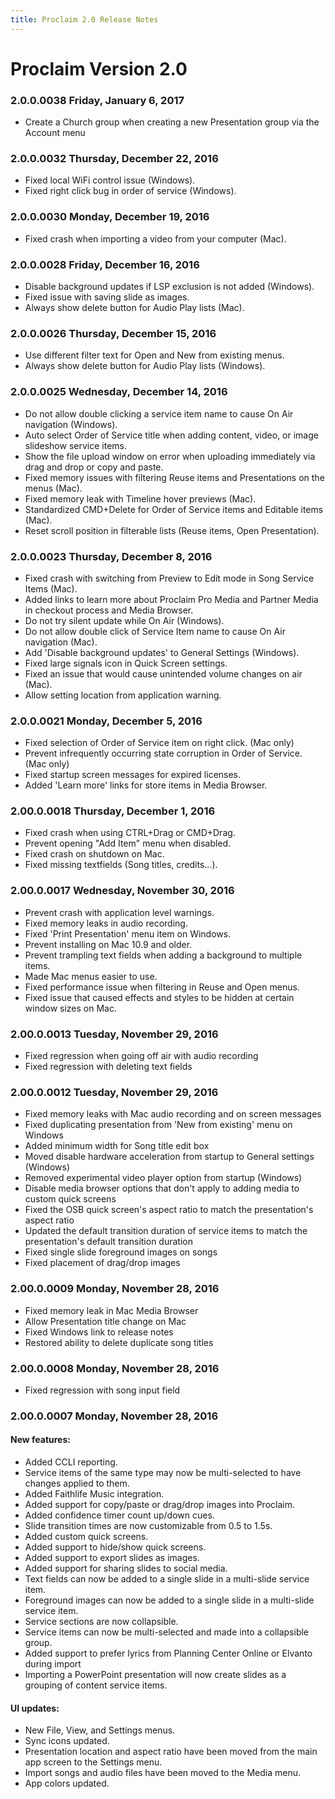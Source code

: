```yaml
---
title: Proclaim 2.0 Release Notes
---
```


# Proclaim Version 2.0

### 2.0.0.0038 Friday, January 6, 2017
* Create a Church group when creating a new Presentation group via the Account menu

### 2.0.0.0032 Thursday, December 22, 2016
* Fixed local WiFi control issue (Windows).
* Fixed right click bug in order of service (Windows).

### 2.0.0.0030 Monday, December 19, 2016
* Fixed crash when importing a video from your computer (Mac).

### 2.0.0.0028 Friday, December 16, 2016
* Disable background updates if LSP exclusion is not added (Windows).
* Fixed issue with saving slide as images.
* Always show delete button for Audio Play lists (Mac).

### 2.0.0.0026 Thursday, December 15, 2016
* Use different filter text for Open and New from existing menus.
* Always show delete button for Audio Play lists (Windows).

### 2.0.0.0025 Wednesday, December 14, 2016
* Do not allow double clicking a service item name to cause On Air navigation (Windows).
* Auto select Order of Service title when adding content, video, or image slideshow service items.
* Show the file upload window on error when uploading immediately via drag and drop or copy and paste.
* Fixed memory issues with filtering Reuse items and Presentations on the menus (Mac).
* Fixed memory leak with Timeline hover previews (Mac).
* Standardized CMD+Delete for Order of Service items and Editable items (Mac).
* Reset scroll position in filterable lists (Reuse items, Open Presentation).

### 2.0.0.0023 Thursday, December 8, 2016
* Fixed crash with switching from Preview to Edit mode in Song Service Items (Mac).
* Added links to learn more about Proclaim Pro Media and Partner Media in checkout process and Media Browser.
* Do not try silent update while On Air (Windows).
* Do not allow double click of Service Item name to cause On Air navigation (Mac).
* Add 'Disable background updates' to General Settings (Windows).
* Fixed large signals icon in Quick Screen settings.
* Fixed an issue that would cause unintended volume changes on air (Mac).
* Allow setting location from application warning.

### 2.0.0.0021 Monday, December 5, 2016
* Fixed selection of Order of Service item on right click. (Mac only)
* Prevent infrequently occurring state corruption in Order of Service. (Mac only)
* Fixed startup screen messages for expired licenses.
* Added 'Learn more' links for store items in Media Browser.

### 2.00.0.0018 Thursday, December 1, 2016
* Fixed crash when using CTRL+Drag or CMD+Drag.
* Prevent opening "Add Item" menu when disabled.
* Fixed crash on shutdown on Mac.
* Fixed missing textfields (Song titles, credits...).

### 2.00.0.0017 Wednesday, November 30, 2016
* Prevent crash with application level warnings.
* Fixed memory leaks in audio recording.
* Fixed 'Print Presentation' menu item on Windows.
* Prevent installing on Mac 10.9 and older.
* Prevent trampling text fields when adding a background to multiple items.
* Made Mac menus easier to use.
* Fixed performance issue when filtering in Reuse and Open menus.
* Fixed issue that caused effects and styles to be hidden at certain window sizes on Mac.

### 2.00.0.0013 Tuesday, November 29, 2016
* Fixed regression when going off air with audio recording
* Fixed regression with deleting text fields

### 2.00.0.0012 Tuesday, November 29, 2016
* Fixed memory leaks with Mac audio recording and on screen messages
* Fixed duplicating presentation from 'New from existing' menu on Windows
* Added minimum width for Song title edit box
* Moved disable hardware acceleration from startup to General settings (Windows)
* Removed experimental video player option from startup (Windows)
* Disable media browser options that don't apply to adding media to custom quick screens
* Fixed the OSB quick screen's aspect ratio to match the presentation's aspect ratio
* Updated the default transition duration of service items to match the presentation's default transition duration
* Fixed single slide foreground images on songs
* Fixed placement of drag/drop images

### 2.00.0.0009 Monday, November 28, 2016
* Fixed memory leak in Mac Media Browser
* Allow Presentation title change on Mac
* Fixed Windows link to release notes
* Restored ability to delete duplicate song titles

### 2.00.0.0008 Monday, November 28, 2016
* Fixed regression with song input field

### 2.00.0.0007 Monday, November 28, 2016

#### New features:
* Added CCLI reporting.
* Service items of the same type may now be multi-selected to have changes applied to them.
* Added Faithlife Music integration.
* Added support for copy/paste or drag/drop images into Proclaim.
* Added confidence timer count up/down cues.
* Slide transition times are now customizable from 0.5 to 1.5s.
* Added custom quick screens.
* Added support to hide/show quick screens.
* Added support to export slides as images.
* Added support for sharing slides to social media.
* Text fields can now be added to a single slide in a multi-slide service item.
* Foreground images can now be added to a single slide in a multi-slide service item.
* Service sections are now collapsible.
* Service items can now be multi-selected and made into a collapsible group.
* Added support to prefer lyrics from Planning Center Online or Elvanto during import
* Importing a PowerPoint presentation will now create slides as a grouping of content service items.

#### UI updates:
* New File, View, and Settings menus.
* Sync icons updated.
* Presentation location and aspect ratio have been moved from the main app screen to the Settings menu.
* Import songs and audio files have been moved to the Media menu.
* App colors updated.
